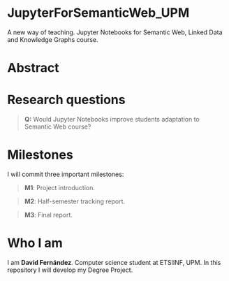 # JupyterForSemanticWeb_UPM
A new way of teaching. Jupyter Notebooks for Semantic Web, Linked Data and Knowledge Graphs course.


# Abstract


# Research questions
> **Q:** Would Jupyter Notebooks improve students adaptation to Semantic Web course?


# Milestones
I will commit three important milestones: 
  > **M1**: Project introduction.

  > **M2**: Half-semester tracking report.
 
  > **M3**: Final report.
 
 
 # Who I am
 I am **David Fernández**. Computer science student at ETSIINF, UPM. In this repository I will develop my Degree Project.
